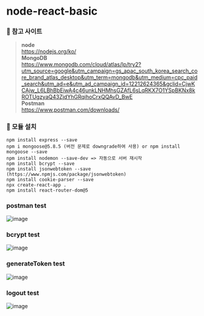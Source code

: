 # node-react-basic

### 🍕 참고 사이트 <br>
> **node** <br>
> https://nodejs.org/ko/ <br>
> **MongoDB** <br>
> https://www.mongodb.com/cloud/atlas/lp/try2?utm_source=google&utm_campaign=gs_apac_south_korea_search_core_brand_atlas_desktop&utm_term=mongodb&utm_medium=cpc_paid_search&utm_ad=e&utm_ad_campaign_id=12212624365&gclid=CjwKCAjw_L6LBhBbEiwA4c46unkLNHMhsGZAfL6sLqRKX7O1YSpBKNx8kROTUgzyaQ43ZjdYhGRqihoCrxQQAvD_BwE <br>
> **Postman** <br>
> https://www.postman.com/downloads/

### 🍟 모듈 설치 <br>
```
npm install express --save 
npm i mongoose@5.8.5 (버전 문제로 downgrade하여 사용) or npm install mongoose --save 
npm install nodemon --save-dev => 자동으로 서버 재시작 
npm install bcrypt --save 
npm install jsonwebtoken --save (https://www.npmjs.com/package/jsonwebtoken) 
npm install cookie-parser --save
npx create-react-app .
npm install react-router-dom@5
```

### postman test
![image](https://user-images.githubusercontent.com/75987810/137070193-a24e8065-c025-4fd1-b601-396e496d54c1.png)
### bcrypt test
![image](https://user-images.githubusercontent.com/75987810/138017772-73b8e8a7-b2d6-4b4b-8737-4a4562285f25.png)
### generateToken test
![image](https://user-images.githubusercontent.com/75987810/138199958-4dce7fec-332c-4619-ad44-dd35265ef19e.png)
### logout test
![image](https://user-images.githubusercontent.com/75987810/138814210-9d582bb8-c661-4e92-926d-f14098dc5d1f.png)

